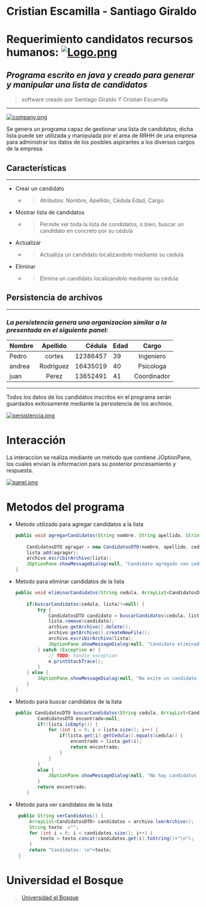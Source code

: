 <!--Heading-->
	
   # Cristian Escamilla - Santiago Giraldo
   # Requerimiento candidatos recursos humanos:  [![Logo.png](https://i.postimg.cc/0QKp2pFy/Logo.png)](https://postimg.cc/mzRcmFTv)

## *Programa escrito en java y creado para generar y manipular una lista de candidatos*
 >software creado por Santiago Giraldo Y Cristian Escamilla 
---

[![company.png](https://i.postimg.cc/Z5Ypyk2g/company.png)](https://postimg.cc/9rSrvkWt)

Se genera un programa capaz de gestionar una lista de candidatos, dicha lista puede ser utilizada y manipulada por el area de RRHH de una empresa para administrar los datos de los posibles aspirantes a los diversos cargos de la empresa.

<!--List-->
## **Características**
---

* Crear un candidato
    *  >Atributos: Nombre, Apellido, Cédula Edad, Cargo.

* Mostrar lista de candidatos
    * >Permite ver toda la lista de condidatos, o bien, buscar un candidato en concreto por su cédula
*  Actualizar
    * >Actualiza un candidato localizandolo mediante su cédula

* Eliminar
    * >Elimina un candidato localizandolo mediante su cédula


## Persistencia de archivos
---
### *La persistencia genera una organizacion similar a la presentada en el siguiente panel:*
|Nombre     |  Apellido  |  Cédula  |   Edad    |  Cargo    | 
| ----------|:---------: |---------:| --------- |:----------:|  
|    Pedro  |     cortes |  12386457|    39     |  Ingeniero |
|    andrea |  Rodriguez |  16435019|    40     |  Psicologa |
|    juan   |    Perez   | 13652491 |    41     | Coordinador|
---
Todos los datos de los candidatos inscritos en el programa serán guardados exitosamente mediante la persistencia de los archivos.

[![persistencia.png](https://i.postimg.cc/pLyyHPg2/persistencia.png)](https://postimg.cc/4YkXvRfM)

# Interacción 
La interaccion se realiza mediante un metodo que contiene JOptionPane, los cuales envian la informacion para su posterior procesamiento y respuesta.

[![panel.png](https://i.postimg.cc/PrVrKBN0/panel.png)](https://postimg.cc/GHYCmgFj)

# Metodos del programa

*  Metodo utilizado para agregar candidatos a la lista
    ``` java
    public void agregarCandidatos(String nombre, String apellido, String cedula, int edad, String cargo, ArrayList<CandidatosDTO> lista) {
		
		CandidatosDTO agragar = new CandidatosDTO(nombre, apellido, cedula, edad, cargo);
		lista.add(agragar);
		archivo.escribirArchivo(lista);
		JOptionPane.showMessageDialog(null, "Candidato agregado con cedula : "+cedula);	
	}
    ```
* Metodo para eliminar candidatos de la lista
    ``` java
    public void eliminarCandidatos(String cedula, ArrayList<CandidatosDTO> lista) {
		
		if(buscarCandidatos(cedula, lista)!=null) {
			try {
				CandidatosDTO candidato = buscarCandidatos(cedula, lista);
				lista.remove(candidato);
				archivo.getArchivo().delete();
				archivo.getArchivo().createNewFile();
				archivo.escribirArchivo(lista);
				JOptionPane.showMessageDialog(null, "Candidato eliminado con cedula : "+cedula);
			} catch (Exception e) {
				// TODO: handle exception
				e.printStackTrace();
			}
		} else {
			JOptionPane.showMessageDialog(null, "No exite un candidato con la cedula : "+cedula);
		}	
	}
    ```
* Metodo para buscar candidatos de la lista

    ``` java
    public CandidatosDTO buscarCandidatos(String cedula, ArrayList<CandidatosDTO> lista) {
            CandidatosDTO encontrado=null;
            if(!lista.isEmpty()) {
                for (int i = 0; i < lista.size(); i++) {
                    if(lista.get(i).getCedula().equals(cedula)) {
                        encontrado = lista.get(i);
                        return encontrado;
                    }
                }
            }
            else {
                JOptionPane.showMessageDialog(null, "No hay candidatos ");
            }
            return encontrado;
        }

    ```
 * Metodo para ver candidatos de la lista
   ``` java
    public String verCandidatos() {
		ArrayList<CandidatosDTO> candidatos = archivo.leerArchivo();
		String texto  ="";
		for (int i = 0; i < candidatos.size(); i++) {
			texto = texto.concat(candidatos.get(i).toString()+"\n");
		}
		return "Candidatos: \n"+texto;
	}
    ```
#  Universidad el Bosque
  > [Universidad el Bosque]( https://www.unbosque.edu.co )

